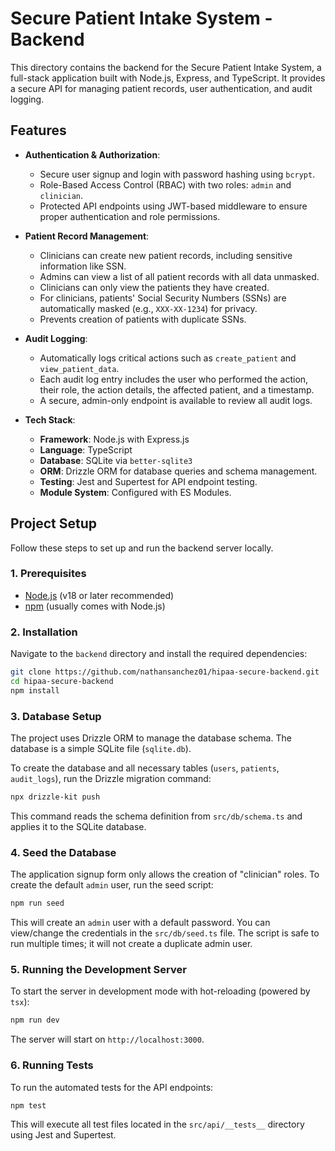 # Secure Patient Intake System - Backend

This directory contains the backend for the Secure Patient Intake System, a full-stack application built with Node.js, Express, and TypeScript. It provides a secure API for managing patient records, user authentication, and audit logging.

## Features

-   **Authentication & Authorization**:
    -   Secure user signup and login with password hashing using `bcrypt`.
    -   Role-Based Access Control (RBAC) with two roles: `admin` and `clinician`.
    -   Protected API endpoints using JWT-based middleware to ensure proper authentication and role permissions.

-   **Patient Record Management**:
    -   Clinicians can create new patient records, including sensitive information like SSN.
    -   Admins can view a list of all patient records with all data unmasked.
    -   Clinicians can only view the patients they have created.
    -   For clinicians, patients' Social Security Numbers (SSNs) are automatically masked (e.g., `XXX-XX-1234`) for privacy.
    -   Prevents creation of patients with duplicate SSNs.

-   **Audit Logging**:
    -   Automatically logs critical actions such as `create_patient` and `view_patient_data`.
    -   Each audit log entry includes the user who performed the action, their role, the action details, the affected patient, and a timestamp.
    -   A secure, admin-only endpoint is available to review all audit logs.

-   **Tech Stack**:
    -   **Framework**: Node.js with Express.js
    -   **Language**: TypeScript
    -   **Database**: SQLite via `better-sqlite3`
    -   **ORM**: Drizzle ORM for database queries and schema management.
    -   **Testing**: Jest and Supertest for API endpoint testing.
    -   **Module System**: Configured with ES Modules.

## Project Setup

Follow these steps to set up and run the backend server locally.

### 1. Prerequisites

-   [Node.js](https://nodejs.org/) (v18 or later recommended)
-   [npm](https://www.npmjs.com/) (usually comes with Node.js)

### 2. Installation

Navigate to the `backend` directory and install the required dependencies:

```bash
git clone https://github.com/nathansanchez01/hipaa-secure-backend.git
cd hipaa-secure-backend
npm install
```

### 3. Database Setup

The project uses Drizzle ORM to manage the database schema. The database is a simple SQLite file (`sqlite.db`).

To create the database and all necessary tables (`users`, `patients`, `audit_logs`), run the Drizzle migration command:

```bash
npx drizzle-kit push
```
This command reads the schema definition from `src/db/schema.ts` and applies it to the SQLite database.

### 4. Seed the Database

The application signup form only allows the creation of "clinician" roles. To create the default `admin` user, run the seed script:

```bash
npm run seed
```
This will create an `admin` user with a default password. You can view/change the credentials in the `src/db/seed.ts` file. The script is safe to run multiple times; it will not create a duplicate admin user.

### 5. Running the Development Server

To start the server in development mode with hot-reloading (powered by `tsx`):

```bash
npm run dev
```

The server will start on `http://localhost:3000`.

### 6. Running Tests

To run the automated tests for the API endpoints:

```bash
npm test
```

This will execute all test files located in the `src/api/__tests__` directory using Jest and Supertest. 